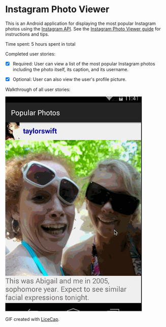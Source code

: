 # Instagram Photo Viewer

This is an Android application for displaying the most popular Instagram photos using the [Instagram API](http://www.instagram.com/). See the [Instagram Photo Viewer guide](http://courses.codepath.com/courses/intro_to_android/week/1#!assignment) for instructions and tips.

Time spent: 5 hours spent in total

Completed user stories:

 * [x] Required: User can view a list of the most popular Instagram photos including the photo itself, its caption, and its username.
 * [x] Optional: User can also view the user's profile picture.


Walkthrough of all user stories:

![Video Walkthrough](instagram_photos.gif)

GIF created with [LiceCap](http://www.cockos.com/licecap/).